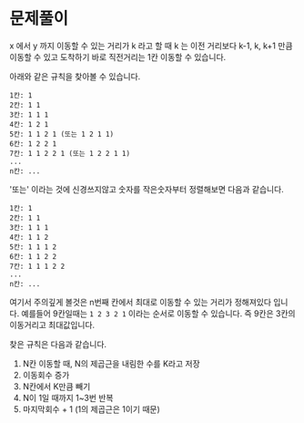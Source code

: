 # 문제풀이

x 에서 y 까지 이동할 수 있는 거리가 k 라고 할 때 k 는 이전 거리보다 k-1, k, k+1 만큼 이동할 수 있고 도착하기 바로 직전거리는 1칸 이동할 수 있습니다.

아래와 같은 규칙을 찾아볼 수 있습니다.

```plaintext
1칸: 1
2칸: 1 1
3칸: 1 1 1
4칸: 1 2 1
5칸: 1 1 2 1 (또는 1 2 1 1)
6칸: 1 2 2 1
7칸: 1 1 2 2 1 (또는 1 2 2 1 1)
...
n칸: ...
```

'또는' 이라는 것에 신경쓰지않고 숫자를 작은숫자부터 정렬해보면 다음과 같습니다.

```plaintext
1칸: 1
2칸: 1 1
3칸: 1 1 1
4칸: 1 1 2
5칸: 1 1 1 2
6칸: 1 1 2 2
7칸: 1 1 1 2 2
...
n칸: ...
```

여기서 주의깊게 볼것은 n번째 칸에서 최대로 이동할 수 있는 거리가 정해져있다 입니다. 예를들어 9칸일때는 `1 2 3 2 1` 이라는 순서로 이동할 수 있습니다. 즉 9칸은 3칸의 이동거리고 최대값입니다.

찾은 규칙은 다음과 같습니다.

1. N칸 이동할 때, N의 제곱근을 내림한 수를 K라고 저장
2. 이동회수 증가
3. N칸에서 K만큼 빼기
4. N이 1일 때까지 1~3번 반복
5. 마지막회수 + 1 (1의 제곱근은 1이기 때문)
